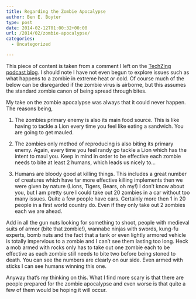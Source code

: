 ```yaml
---
title: Regarding the Zombie Apocalypse
author: Ben E. Boyter
type: post
date: 2014-02-12T01:00:32+00:00
url: /2014/02/zombie-apocalypse/
categories:
  - Uncategorized

---
```

This piece of content is taken from a comment I left on the [TechZing podcast blog][1]. I should note I have not even begun to explore issues such as what happens to a zombie in extreme heat or cold. Of course much of the below can be disregarded if the zombie virus is airborne, but this assumes the standard zombie canon of being spread through bites.

My take on the zombie apocalypse was always that it could never happen. The reasons being,

1. The zombies primary enemy is also its main food source. This is like having to tackle a Lion every time you feel like eating a sandwich. You are going to get mauled.

2. The zombies only method of reproducing is also biting its primary enemy. Again, every time you feel randy go tackle a Lion which has the intent to maul you. Keep in mind in order to be effective each zombie needs to bite at least 2 humans, which leads us nicely to…

3. Humans are bloody good at killing things. This includes a great number of creatures which have far more effective killing implements then we were given by nature (Lions, Tigers, Bears, oh my!) I don’t know about you, but I am pretty sure I could take out 20 zombies in a car without too many issues. Quite a few people have cars. Certainly more then 1 in 20 people in a first world country do. Even if they only take out 2 zombies each we are ahead.

Add in all the gun nuts looking for something to shoot, people with medieval suits of armor (bite that zombie!), wannabe ninjas with swords, kung-fu experts, bomb nuts and the fact that a tank or even lightly armored vehicle is totally impervious to a zombie and I can’t see them lasting too long. Heck a mob armed with rocks only has to take out one zombie each to be effective as each zombie still needs to bite two before being stoned to death. You can see the numbers are clearly on our side. Even armed with sticks I can see humans winning this one.

Anyway that’s my thinking on this. What I find more scary is that there are people prepared for the zombie apocalypse and even worse is that quite a few of them would be hoping it will occur.

 [1]: http://techzinglive.com/page/1033/180-tz-discussion-simulating-the-zombie-apocalypse#comment-8437